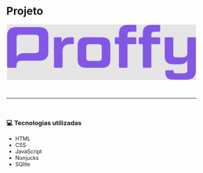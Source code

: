 # Projeto
<p align="center">
  <img src="proffy.png" width="500">
</p>

</br>
<hr>
</br>

### :computer: Tecnologias utilizadas

<ul>
  <li>HTML</li>
  <li>CSS</li>
  <li>JavaScript</li>
  <li>Nunjucks</li>
  <li>SQlite</li>
</ul>

